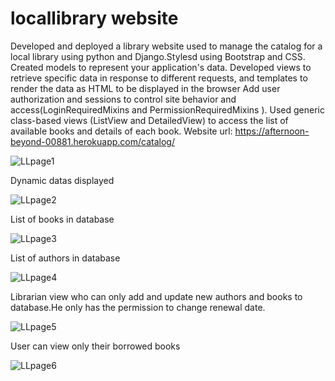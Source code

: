 # locallibrary website
Developed and deployed a library website used to manage the catalog for a local library using python and Django.Stylesd using Bootstrap and  CSS.
Created models to represent your application's data.
Developed views to retrieve specific data in response to different requests, and templates to render the data as HTML to be displayed in the browser
Add user authorization and sessions to control site behavior and access(LoginRequiredMixins and PermissionRequiredMixins ).
Used generic class-based views (ListView and DetailedView) to access the list of available books and details of each book.
Website url: https://afternoon-beyond-00881.herokuapp.com/catalog/



 
![LLpage1](https://user-images.githubusercontent.com/32553276/177054952-f2968755-2992-48de-acfc-727b0f4c074e.png)

Dynamic datas displayed 

![LLpage2](https://user-images.githubusercontent.com/32553276/177054964-edf7e433-4cb8-4b70-9406-70313e25ca5d.png)

List of books in database

![LLpage3](https://user-images.githubusercontent.com/32553276/177054959-d392f166-4edf-43fd-9c96-405fe8b00e5a.png)

List of authors in database

![LLpage4](https://user-images.githubusercontent.com/32553276/177054960-cb29c96a-ce4e-405d-a0ed-85f069de1bac.png)

Librarian view who can only add and update new authors and books to database.He only has the permission to change renewal date.

![LLpage5](https://user-images.githubusercontent.com/32553276/177054961-da9a4b68-6183-4719-aa44-29065ede8094.png)

User can view only their borrowed books

![LLpage6](https://user-images.githubusercontent.com/32553276/177054963-61f63066-658d-4220-a670-1178deb28ad4.png)



